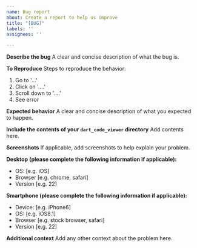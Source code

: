 ```yaml
---
name: Bug report
about: Create a report to help us improve
title: "[BUG]"
labels: ''
assignees: ''

---
```


**Describe the bug**
A clear and concise description of what the bug is.

**To Reproduce**
Steps to reproduce the behavior:

1. Go to '...'
2. Click on '....'
3. Scroll down to '....'
4. See error

**Expected behavior**
A clear and concise description of what you expected to happen.

**Include the contents of your `dart_code_viewer` directory**
Add contents here.

**Screenshots**
If applicable, add screenshots to help explain your problem.

**Desktop (please complete the following information if applicable):**

- OS: [e.g. iOS]
- Browser [e.g. chrome, safari]
- Version [e.g. 22]

**Smartphone (please complete the following information if applicable):**

- Device: [e.g. iPhone6]
- OS: [e.g. iOS8.1]
- Browser [e.g. stock browser, safari]
- Version [e.g. 22]

**Additional context**
Add any other context about the problem here.
